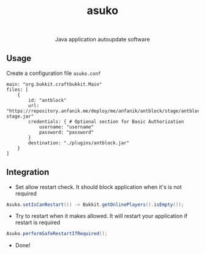 <h1 align="center">asuko </h1>  <br>

<p align="center">
  Java application autoupdate software
</p>


## Usage
Create a configuration file `asuko.conf`
``` hocon
main: "org.bukkit.craftbukkit.Main"
files: [
	{
		id: "antblock"
		url: "https://repository.anfanik.me/deploy/me/anfanik/antblock/stage/antblock-stage.jar"
		credentials: { # Optional section for Basic Authorization
			username: "username"
			password: "password"
		}
		destination: "./plugins/antblock.jar"
	}
]
```

## Integration

* Set allow restart check. It should block application when it's is not required
``` java
Asuko.setIsCanRestart(() -> Bukkit.getOnlinePlayers().isEmpty());
```

* Try to restart when it makes allowed. It will restart your application if restart is required
``` java
Asuko.performSafeRestartIfRequired();
```

* Done!